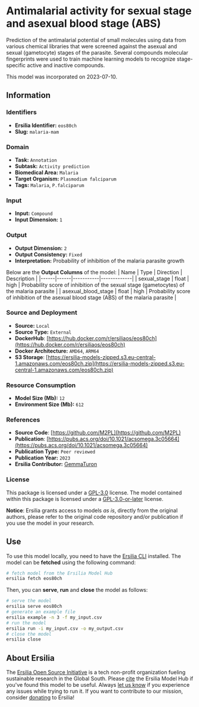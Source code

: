 # Antimalarial activity for sexual stage and asexual blood stage (ABS)

Prediction of the antimalarial potential of small molecules using data from various chemical libraries that were screened against the asexual and sexual (gametocyte) stages of the parasite. Several compounds molecular fingerprints were used to train machine learning models to recognize stage-specific active and inactive compounds.

This model was incorporated on 2023-07-10.

## Information
### Identifiers
- **Ersilia Identifier:** `eos80ch`
- **Slug:** `malaria-mam`

### Domain
- **Task:** `Annotation`
- **Subtask:** `Activity prediction`
- **Biomedical Area:** `Malaria`
- **Target Organism:** `Plasmodium falciparum`
- **Tags:** `Malaria`, `P.falciparum`

### Input
- **Input:** `Compound`
- **Input Dimension:** `1`

### Output
- **Output Dimension:** `2`
- **Output Consistency:** `Fixed`
- **Interpretation:** Probability of inhibition of the malaria parasite growth

Below are the **Output Columns** of the model:
| Name | Type | Direction | Description |
|------|------|-----------|-------------|
| sexual_stage | float | high | Probability score of inhibition of the sexual stage (gametocytes) of the malaria parasite |
| asexual_blood_stage | float | high | Probability score of inhibition of the asexual blood stage (ABS) of the malaria parasite |


### Source and Deployment
- **Source:** `Local`
- **Source Type:** `External`
- **DockerHub**: [https://hub.docker.com/r/ersiliaos/eos80ch](https://hub.docker.com/r/ersiliaos/eos80ch)
- **Docker Architecture:** `AMD64`, `ARM64`
- **S3 Storage**: [https://ersilia-models-zipped.s3.eu-central-1.amazonaws.com/eos80ch.zip](https://ersilia-models-zipped.s3.eu-central-1.amazonaws.com/eos80ch.zip)

### Resource Consumption
- **Model Size (Mb):** `12`
- **Environment Size (Mb):** `612`


### References
- **Source Code**: [https://github.com/M2PL](https://github.com/M2PL)
- **Publication**: [https://pubs.acs.org/doi/10.1021/acsomega.3c05664](https://pubs.acs.org/doi/10.1021/acsomega.3c05664)
- **Publication Type:** `Peer reviewed`
- **Publication Year:** `2023`
- **Ersilia Contributor:** [GemmaTuron](https://github.com/GemmaTuron)

### License
This package is licensed under a [GPL-3.0](https://github.com/ersilia-os/ersilia/blob/master/LICENSE) license. The model contained within this package is licensed under a [GPL-3.0-or-later](LICENSE) license.

**Notice**: Ersilia grants access to models _as is_, directly from the original authors, please refer to the original code repository and/or publication if you use the model in your research.


## Use
To use this model locally, you need to have the [Ersilia CLI](https://github.com/ersilia-os/ersilia) installed.
The model can be **fetched** using the following command:
```bash
# fetch model from the Ersilia Model Hub
ersilia fetch eos80ch
```
Then, you can **serve**, **run** and **close** the model as follows:
```bash
# serve the model
ersilia serve eos80ch
# generate an example file
ersilia example -n 3 -f my_input.csv
# run the model
ersilia run -i my_input.csv -o my_output.csv
# close the model
ersilia close
```

## About Ersilia
The [Ersilia Open Source Initiative](https://ersilia.io) is a tech non-profit organization fueling sustainable research in the Global South.
Please [cite](https://github.com/ersilia-os/ersilia/blob/master/CITATION.cff) the Ersilia Model Hub if you've found this model to be useful. Always [let us know](https://github.com/ersilia-os/ersilia/issues) if you experience any issues while trying to run it.
If you want to contribute to our mission, consider [donating](https://www.ersilia.io/donate) to Ersilia!
